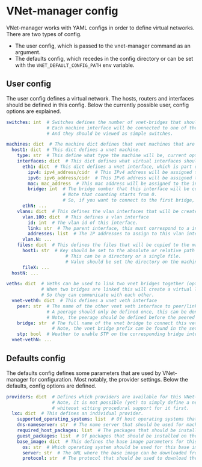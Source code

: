 # VNet-manager config
VNet-manager works with YAML configs in order to define virtual networks. There are two types of config.
- The user config, which is passed to the vnet-manager command as an argument.
- The defaults config, which recedes in the config directory or can be set with the `VNET_DEFAULT_CONFIG_PATH` env variable.

## User config
The user config defines a virtual network. The hosts, routers and interfaces should be defined in this config.
Below the currently possible user, config options are explained.

```yaml
switches: int  # Switches defines the number of vnet-bridges that should be created.
               # Each machine interface will be connected to one of these bridges.
               # And they should be viewed as simple switches.

machines: dict  # The machine dict defines that vnet machines that are part of this virtual network.
  host1: dict  # This dict defines a vnet machine.
    type: str  # This define what type the machine will be, current options are host or router.
    interfaces: dict  # This dict defines what virtual interfaces should be assigned to a machine.
      eth1: dict  # This dict defines a vnet interface, which is part of a vnet machine.
        ipv4: ipv4_address/cidr  # This IPv4 address will be assigned to the interface.
        ipv6: ipv6_address/cidr  # This IPv6 address will be assigned to the interface (optional).
        mac: mac_address  # This mac address will be assigned to the interface.
        bridge: int  # The bridge number that this interface will be connected to.
                     # Note that counting starts from 0.
                     # So, if you want to connect to the first bridge, this value should be set to 0.
      ethN: ...
    vlans: dict  # This defines the vlan interfaces that will be created on the machine (optional).
      vlan.100: dict  # This defines a vlan interface
        id: int  # The vlan id of this interface.
        link: str  # The parent interface, this must correspond to a interface configured above.
        addresses: list  # The IP addresses to assign to this vlan interface (optional).
      vlan.N: ...
    files: dict  # This defines the files that will be copied to the machine (optional).
      host1: str  # Key should be set to the absolute or relative path as seen from the user config.
                      # This can be a directory or a single file.
                      # Value should be set the directory on the machine to copy the file(s) to.
      fileX: ...
  hostN: ...

veths: dict  # Veths can be used to link two vnet bridges together (optional).
             # When two bridges are linked this will create a virtual link between the two bridges.
             # So they can communicate with each other.
  vnet-veth0: dict  # This defines a vnet veth interface
    peer: str  # The name of the other vnet veth interface to peer/link with.
               # A peerage should only be defined once, this can be done on either vnet veth interface.
               # Note, the peerage should be defined before the peered interface is defined.
    bridge: str  # The full name of the vnet bridge to connect this veth interface to.
                 # Note, the vnet bridge prefix can be found in the settings (default: vnet-br).
    stp: bool  # Weather to enable STP on the corresponding bridge interface (optional).
  vnet-vethN: ...
```

## Defaults config
The defaults config defines some parameters that are used by VNet-manager for configuration. Most notably, the provider settings.
Below the defaults, config options are defined.

```yaml
providers: dict  # Defines which providers are available for this VNet-manager instance.
                 # Note, it is not possible (yet) to simply define a new provider here,
                 # whiteout witting procedural support for it first.
  lxc: dict  # This defines an individual provider.
    supported_operating_systems: list  # Of host operating systems that this provider supports.
    dns-nameserver: str  # The name server that should be used for machines that use this provider (optional).
    required_host_packages: list  # The packages that should be installed on the host machine before this provider can be used.
    guest_packages: list  # Of packages that should be installed on the guests/machines.
    base_image: dict  # This defines the base image parameters for this provider.
      os: str  # Which operating system should be used for this base image.
      server: str  # The URL where the base image can be downloaded from.
      protocol: str  # The protocol that should be used to download the base image.
```
